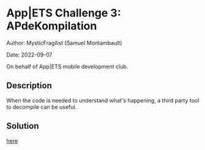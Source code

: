 # App|ETS Challenge 3: APdeKompilation
Author: MysticFragilist (Samuel Montambault)

Date: 2022-09-07

On behalf of App|ETS mobile development club.

## Description
When the code is needed to understand what's happening, a third party tool to decompile can be useful.

## Solution
[here](./solution/solution.md)
